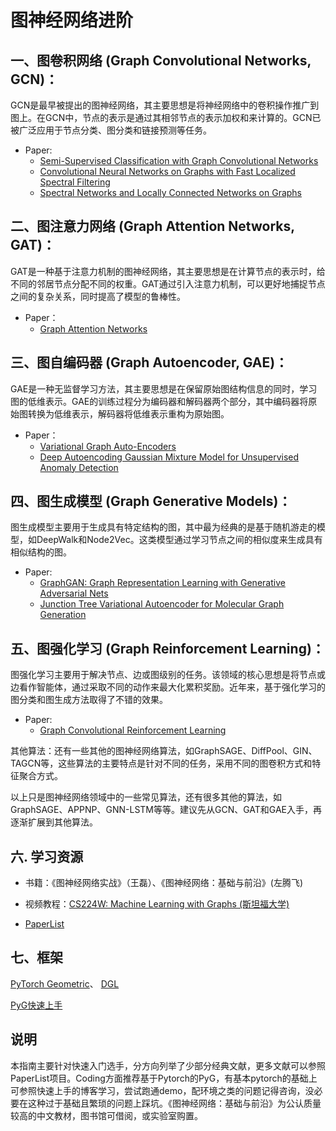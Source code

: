 # 图神经网络进阶
## 一、图卷积网络 (Graph Convolutional Networks, GCN)：
  GCN是最早被提出的图神经网络，其主要思想是将神经网络中的卷积操作推广到图上。在GCN中，节点的表示是通过其相邻节点的表示加权和来计算的。GCN已被广泛应用于节点分类、图分类和链接预测等任务。
  - Paper:
    - [Semi-Supervised Classification with Graph Convolutional Networks](https://arxiv.org/abs/1609.02907)
    - [Convolutional Neural Networks on Graphs with Fast Localized Spectral Filtering](https://proceedings.neurips.cc/paper/2016/hash/04df4d434d481c5bb723be1b6df1ee65-Abstract.html)
    - [Spectral Networks and Locally Connected Networks on Graphs](https://arxiv.org/abs/1312.6203)
    
## 二、图注意力网络 (Graph Attention Networks, GAT)：
  GAT是一种基于注意力机制的图神经网络，其主要思想是在计算节点的表示时，给不同的邻居节点分配不同的权重。GAT通过引入注意力机制，可以更好地捕捉节点之间的复杂关系，同时提高了模型的鲁棒性。
  - Paper：
    - [Graph Attention Networks](https://arxiv.org/abs/1710.10903)
## 三、图自编码器 (Graph Autoencoder, GAE)：
  GAE是一种无监督学习方法，其主要思想是在保留原始图结构信息的同时，学习图的低维表示。GAE的训练过程分为编码器和解码器两个部分，其中编码器将原始图转换为低维表示，解码器将低维表示重构为原始图。
  - Paper：
    - [Variational Graph Auto-Encoders](https://arxiv.org/abs/1611.07308)
    - [Deep Autoencoding Gaussian Mixture Model for Unsupervised Anomaly Detection](https://openreview.net/forum?id=BJJLHbb0-)
## 四、图生成模型 (Graph Generative Models)：
  图生成模型主要用于生成具有特定结构的图，其中最为经典的是基于随机游走的模型，如DeepWalk和Node2Vec。这类模型通过学习节点之间的相似度来生成具有相似结构的图。
  - Paper:
    - [GraphGAN: Graph Representation Learning with Generative Adversarial Nets](https://ojs.aaai.org/index.php/AAAI/article/view/11872)
    - [Junction Tree Variational Autoencoder for Molecular Graph Generation](https://proceedings.mlr.press/v80/jin18a.html)
## 五、图强化学习 (Graph Reinforcement Learning)：
  图强化学习主要用于解决节点、边或图级别的任务。该领域的核心思想是将节点或边看作智能体，通过采取不同的动作来最大化累积奖励。近年来，基于强化学习的图分类和图生成方法取得了不错的效果。
  - Paper:
    - [Graph Convolutional Reinforcement Learning](https://arxiv.org/abs/1810.09202)
    
其他算法：还有一些其他的图神经网络算法，如GraphSAGE、DiffPool、GIN、TAGCN等，这些算法的主要特点是针对不同的任务，采用不同的图卷积方式和特征聚合方式。

以上只是图神经网络领域中的一些常见算法，还有很多其他的算法，如GraphSAGE、APPNP、GNN-LSTM等等。建议先从GCN、GAT和GAE入手，再逐渐扩展到其他算法。

## 六. 学习资源

- 书籍：《图神经网络实战》（王磊）、《图神经网络：基础与前沿》(左腾飞)


- 视频教程：[CS224W: Machine Learning with Graphs (斯坦福大学)](https://www.bilibili.com/video/BV1s54y1H76H/?vd_source=ef6bc9d073dccb208fb608bc99286677)

- [PaperList](https://github.com/GRAND-Lab/Awesome-Graph-Neural-Networks)


## 七、框架
[PyTorch Geometric](https://pytorch-geometric.readthedocs.io/en/latest/)、 [DGL](https://docs.dgl.ai/)

[PyG快速上手](https://towardsdatascience.com/hands-on-graph-neural-networks-with-pytorch-pytorch-geometric-359487e221a8)

## 说明
本指南主要针对快速入门选手，分方向列举了少部分经典文献，更多文献可以参照PaperList项目。Coding方面推荐基于Pytorch的PyG，有基本pytorch的基础上可参照快速上手的博客学习，尝试跑通demo，配环境之类的问题记得咨询，没必要在这种过于基础且繁琐的问题上踩坑。《图神经网络：基础与前沿》为公认质量较高的中文教材，图书馆可借阅，或实验室购置。
